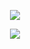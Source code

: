 <div align="center">
  
![](https://komarev.com/ghpvc/?username=LUMlNE&label=☆&style=flat-plastic&color=c4a08d)
</div>
<p align="center">
  <img src="https://files.catbox.moe/jbcmkj.png"></img></a>
</p>
<div align="center">
